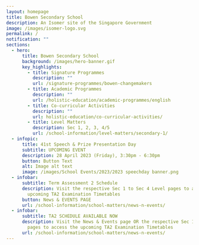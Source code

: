 ```yaml
---
layout: homepage
title: Bowen Secondary School
description: An Isomer site of the Singapore Government
image: /images/isomer-logo.svg
permalink: /
notification: ""
sections:
  - hero:
      title: Bowen Secondary School
      background: /images/hero-banner.gif
      key_highlights:
        - title: Signature Programmes
          description: ""
          url: /signature-programmes/bowen-changemakers
        - title: Academic Programmes
          description: ""
          url: /holistic-education/academic-programmes/english
        - title: Co-curricular Activities
          description: ""
          url: holistic-education/co-curricular-activities/
        - title: Level Matters
          description: Sec 1, 2, 3, 4/5
          url: /school-information/level-matters/secondary-1/
  - infopic:
      title: 41st Speech & Prize Presentation Day
      subtitle: UPCOMING EVENT
      description: 28 April 2023 (Friday), 3:30pm - 6:30pm
      button: Button Text
      alt: Image alt text
      image: /images/School Events/2023/2023 speechday banner.png
  - infobar:
      subtitle: Term Assessment 2 Schedule
      description: Visit the respective Sec 1 to Sec 4 Level pages to access the
        upcoming TA2 Examination Timetables
      button: News & EVENTS PAGE
      url: /school-information/school-matters/news-n-events/
  - infobar:
      subtitle: TA2 SCHEDULE AVAILABLE NOW
      description: Visit the News & Events page OR the respective Sec 1 - 4 Level
        pages to access the upcoming TA2 Examination Timetables
      url: /school-information/school-matters/news-n-events/
---
```

